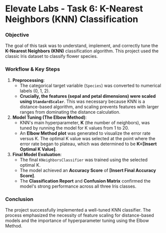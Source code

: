 # Elevate Labs - Task 6: K-Nearest Neighbors (KNN) Classification 

### **Objective**
The goal of this task was to understand, implement, and correctly tune the **K-Nearest Neighbors (KNN)** classification algorithm. This project used the classic Iris dataset to classify flower species.

### **Workflow & Key Steps**

1.  **Preprocessing**:
    * The categorical target variable (`Species`) was converted to numerical labels (0, 1, 2).
    * **Crucially, the features (sepal and petal dimensions) were scaled using `StandardScaler`**. This was necessary because KNN is a distance-based algorithm, and scaling prevents features with larger ranges from dominating the distance calculation.
2.  **Model Tuning (The Elbow Method)**:
    * KNN's main hyperparameter, **K** (the number of neighbors), was tuned by running the model for K values from 1 to 20.
    * An **Elbow Method plot** was generated to visualize the error rate versus K. The optimal K value was selected at the point where the error rate began to plateau, which was determined to be **K=[Insert Optimal K Value]**.
3.  **Final Model Evaluation**:
    * The final `KNeighborsClassifier` was trained using the selected optimal K.
    * The model achieved an **Accuracy Score** of **[Insert Final Accuracy Score]**.
    * The **Classification Report** and **Confusion Matrix** confirmed the model's strong performance across all three Iris classes.

### **Conclusion**
The project successfully implemented a well-tuned KNN classifier. The process emphasized the necessity of feature scaling for distance-based models and the importance of hyperparameter tuning using the Elbow Method.
